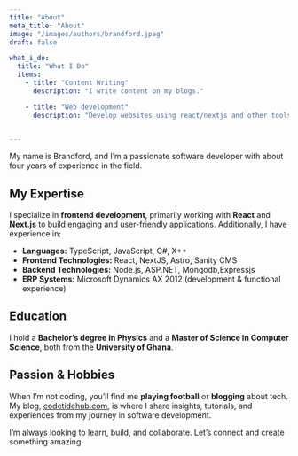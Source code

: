 ```yaml
---
title: "About"
meta_title: "About"
image: "/images/authors/brandford.jpeg"
draft: false

what_i_do:
  title: "What I Do"
  items:
    - title: "Content Writing"
      description: "I write content on my blogs."

    - title: "Web development"
      description: "Develop websites using react/nextjs and other tools."

    
---
```


My name is Brandford, and I’m a passionate software developer with about four years of experience in the field.  

## My Expertise

I specialize in **frontend development**, primarily working with **React** and **Next.js** to build engaging and user-friendly applications. Additionally, I have experience in:  

- **Languages:** TypeScript, JavaScript, C#, X++  
- **Frontend Technologies:** React, NextJS, Astro, Sanity CMS
- **Backend Technologies:** Node.js, ASP.NET, Mongodb,Expressjs  
- **ERP Systems:** Microsoft Dynamics AX 2012 (development & functional experience)  

## Education  

I hold a **Bachelor’s degree in Physics** and a **Master of Science in Computer Science**, both from the **University of Ghana**.  

## Passion & Hobbies  

When I’m not coding, you’ll find me **playing football** or **blogging** about tech. My blog, [codetidehub.com](https://www.codetidehub.com/), is where I share insights, tutorials, and experiences from my journey in software development.  

I’m always looking to learn, build, and collaborate. Let’s connect and create something amazing.
